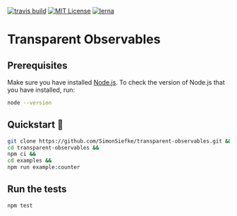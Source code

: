 [![travis build](https://img.shields.io/travis/com/SimonSiefke/transparent-observables.svg?style=flat-square)](https://travis-ci.com/SimonSiefke/transparent-observables) [![MIT License](https://img.shields.io/github/license/SimonSiefke/transparent-observables.svg?style=flat-square)](http://opensource.org/licenses/MIT) [![lerna](https://img.shields.io/badge/maintained%20with-lerna-cc00ff.svg)](https://lernajs.io/)

# Transparent Observables

## Prerequisites

Make sure you have installed [Node.js](https://nodejs.org/en/). To check the version of Node.js that you have installed, run:

```sh
node --version
```

## Quickstart 🚀

```sh
git clone https://github.com/SimonSiefke/transparent-observables.git &&
cd transparent-observables &&
npm ci &&
cd examples &&
npm run example:counter
```

## Run the tests

```sh
npm test
```

<!--
## disabled expressions

```js
x = x + 1 // because endless recursion
```

## enabled expressions

```js
y = 1
x = y + 1
y = 2 // y is now 2 and x is now 3
```

Describe complex user interfaces in a completely declarative way

Comparison with finite state machines:

```js
const states = {
  initial: 'green',
  states: {
    green: {
      on: {
        TIMER: 'yellow',
      },
    },
    yellow: {
      on:{
        TIMER:{
          'red'
        }
      }
    },
    red:{
      on:{
        TIMER:'green'
      }
    }
  },
}

const nextState = states.transition('yellow', 'TIMER')
```

const firstState = 'green' const nextState =

```js
const active = []
const last = active[buttons.length - 1]
last.dataset.off = true
const buttons = [firstButton, secondButton, thirdButton]
for (const button of buttons) {
  button.addEventListener('click', () => {
    active = [...buttons.filter(b => b !== button), button]
  })
}
``` -->
